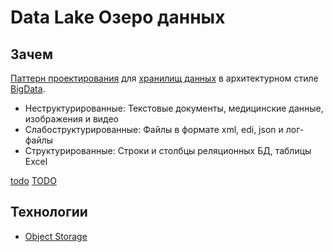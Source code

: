 # Data Lake Озеро данных

## Зачем

[Паттерн проектирования](system.design.md) для [хранилищ данных](../../store.md) в архитектурном стиле [BigData](../../style/bigdata.md).

- Неструктурированные: Текстовые документы, медицинские данные, изображения и видео
- Слабоструктурированные: Файлы в формате xml, edi, json и лог-файлы
- Структурированные: Строки и столбцы реляционных БД, таблицы Excel

[todo](https://cloudian.com/guides/hybrid-it/on-premises-object-storage/)
[TODO](https://coderlessons.com/tutorials/bolshie-dannye-i-analitika/teoriia-khraneniia-dannykh/15-chto-takoe-ozero-dannykh)

## Технологии

- [Object Storage](../../../technology/store/object.storage.md)
